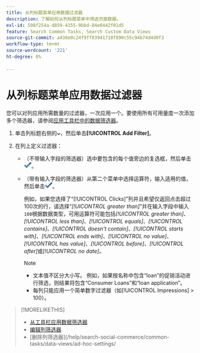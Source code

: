 ```yaml
---
title: 从列标题菜单应用数据过滤器
description: 了解如何从列标题菜单中筛选页面数据。
exl-id: 508f254a-d859-4155-9bbd-84e0442f01d5
feature: Search Common Tasks, Search Custom Data Views
source-git-commit: a438e0c24f9ff83941710f890c55c94b74d4d0f3
workflow-type: tm+mt
source-wordcount: '221'
ht-degree: 0%

---
```


# 从列标题菜单应用数据过滤器

<!-- The same in new UI and legacy CM views -->

<!-- Doesn't include instructions for legacy Portfolios or Reports views -->

您可以对列应用所需数量的过滤器，一次应用一个。<!-- True only for entity names, I think: All filters are joined using the AND operator. -->要使用所有可用量度一次添加多个筛选器，请参阅[应用工具栏中的数据筛选器](column-filter-apply-from-toolbar.md)。

1. 单击列标题右侧的![向下箭头](/help/search-social-commerce/assets/arrow-down-dropdown.png "向下箭头")，然后单击&#x200B;**[!UICONTROL Add Filter]**。

1. 在列上定义过滤器：

   * （不带输入字段的筛选器）选中要包含的每个值旁边的复选框，然后单击![更新筛选器](/help/search-social-commerce/assets/select.png "添加")。

   * （带有输入字段的筛选器）从第二个菜单中选择运算符，输入适用的值，然后单击![更新筛选器](/help/search-social-commerce/assets/select.png "添加")。

     例如，如果您选择了“[!UICONTROL Clicks]”列并且希望仅返回点击超过100次的行，请选择“*[!UICONTROL greater than]*”并在输入字段中输入`100`根据数据类型，可用运算符可能包括&#x200B;*[!UICONTROL greater than]*、*[!UICONTROL less than]*、*[!UICONTROL equals]*、*[!UICONTROL contains]*、*[!UICONTROL doesn't contain]*、*[!UICONTROL starts with]*、*[!UICONTROL ends with]*、*[!UICONTROL no value]*、*[!UICONTROL has value]*、*[!UICONTROL before]*、*[!UICONTROL after]*&#x200B;或&#x200B;*[!UICONTROL no date]。*

     >[!NOTE]
     >
     >* 文本值不区分大小写。 例如，如果按名称中包含“loan”的促销活动进行筛选，则结果将包含“Consumer Loans”和“loan application”。
     >* 每列只能应用一个简单数字过滤器（如[!UICONTROL Impressions] \> 100）。

>[!MORELIKETHIS]
>
>* [从工具栏应用数据筛选器](/help/search-social-commerce/common-tasks/data-views/ad-hoc-settings/column-filter-apply-from-toolbar.md)
>* [编辑列筛选器](/help/search-social-commerce/common-tasks/data-views/ad-hoc-settings/column-filter-edit.md)
>* [删除列筛选器]&#x200B;(/help/search-social-commerce/common-tasks/data-views/ad-hoc-settings/
